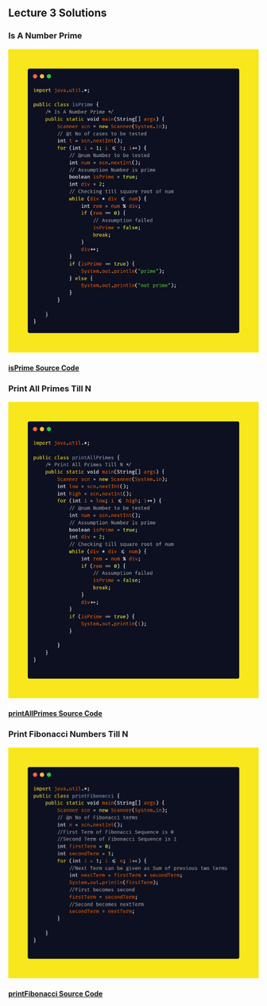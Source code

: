 ## Lecture 3 Solutions

### Is A Number Prime

<img src="solutions/isPrime.png">

#### [isPrime Source Code](solutions/isPrime.java)

### Print All Primes Till N

<img src="solutions/printAllPrimes.png">

#### [printAllPrimes Source Code](solutions/printAllPrimes.java)

### Print Fibonacci Numbers Till N

<img src="/Lecture%203/solutions/Print%20Fibonacci%20Numbers%20Till%20N.png">

#### [printFibonacci Source Code](solutions/printFibonacci.java)
